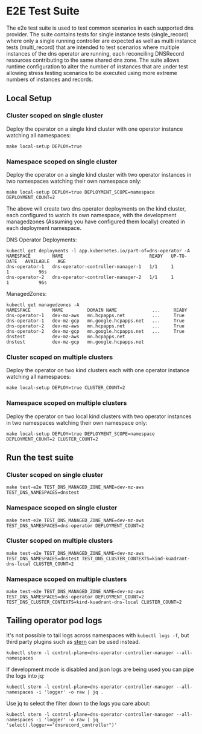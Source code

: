 # E2E Test Suite

The e2e test suite is used to test common scenarios in each supported dns provider. The suite contains tests for single instance tests (single_record) where only a single running controller are expected as well as multi instance tests (multi_record) that are intended to test scenarios where multiple instances of the dns operator are running, each reconciling DNSRecord resources contributing to the same shared dns zone. 
The suite allows runtime configuration to alter the number of instances that are under test allowing stress testing scenarios to be executed using more extreme numbers of instances and records.

## Local Setup

### Cluster scoped on single cluster

Deploy the operator on a single kind cluster with one operator instance watching all namespaces:
```shell
make local-setup DEPLOY=true
```

### Namespace scoped on single cluster

Deploy the operator on a single kind cluster with two operator instances in two namespaces watching their own namespace only:
```shell
make local-setup DEPLOY=true DEPLOYMENT_SCOPE=namespace DEPLOYMENT_COUNT=2
```

The above will create two dns operator deployments on the kind cluster, each configured to watch its own namespace, with the development managedzones (Assuming you have configured them locally) created in each deployment namespace.

DNS Operator Deployments:
```shell
kubectl get deployments -l app.kubernetes.io/part-of=dns-operator -A
NAMESPACE        NAME                                READY   UP-TO-DATE   AVAILABLE   AGE
dns-operator-1   dns-operator-controller-manager-1   1/1     1            1           96s
dns-operator-2   dns-operator-controller-manager-2   1/1     1            1           96s
```

ManagedZones:
```shell
kubectl get managedzones -A
NAMESPACE        NAME         DOMAIN NAME             ...     READY
dns-operator-1   dev-mz-aws   mn.hcpapps.net          ...     True
dns-operator-1   dev-mz-gcp   mn.google.hcpapps.net   ...     True
dns-operator-2   dev-mz-aws   mn.hcpapps.net          ...     True
dns-operator-2   dev-mz-gcp   mn.google.hcpapps.net   ...     True
dnstest          dev-mz-aws   mn.hcpapps.net                                                                                                                                                                                                     
dnstest          dev-mz-gcp   mn.google.hcpapps.net
```

### Cluster scoped on multiple clusters

Deploy the operator on two kind clusters each with one operator instance watching all namespaces:
```shell
make local-setup DEPLOY=true CLUSTER_COUNT=2
```

### Namespace scoped on multiple clusters

Deploy the operator on two local kind clusters with two operator instances in two namespaces watching their own namespace only:
```shell
make local-setup DEPLOY=true DEPLOYMENT_SCOPE=namespace DEPLOYMENT_COUNT=2 CLUSTER_COUNT=2
```

## Run the test suite

### Cluster scoped on single cluster
```shell
make test-e2e TEST_DNS_MANAGED_ZONE_NAME=dev-mz-aws TEST_DNS_NAMESPACES=dnstest
```

### Namespace scoped on single cluster
```shell
make test-e2e TEST_DNS_MANAGED_ZONE_NAME=dev-mz-aws TEST_DNS_NAMESPACES=dns-operator DEPLOYMENT_COUNT=2
```

### Cluster scoped on multiple clusters
```shell
make test-e2e TEST_DNS_MANAGED_ZONE_NAME=dev-mz-aws TEST_DNS_NAMESPACES=dnstest TEST_DNS_CLUSTER_CONTEXTS=kind-kuadrant-dns-local CLUSTER_COUNT=2
```

### Namespace scoped on multiple clusters
```shell
make test-e2e TEST_DNS_MANAGED_ZONE_NAME=dev-mz-aws TEST_DNS_NAMESPACES=dns-operator DEPLOYMENT_COUNT=2 TEST_DNS_CLUSTER_CONTEXTS=kind-kuadrant-dns-local CLUSTER_COUNT=2
```

## Tailing operator pod logs

It's not possible to tail logs across namespaces with `kubectl logs -f`, but third party plugins such as [stern](https://github.com/stern/stern) can be used instead.

```shell
kubectl stern -l control-plane=dns-operator-controller-manager --all-namespaces
```

If development mode is disabled and json logs are being used you can pipe the logs into jq:
```shell
kubectl stern -l control-plane=dns-operator-controller-manager --all-namespaces -i 'logger' -o raw | jq .
```

Use jq to select the filter down to the logs you care about:
```shell
kubectl stern -l control-plane=dns-operator-controller-manager --all-namespaces -i 'logger' -o raw | jq 'select(.logger=="dnsrecord_controller")'
```
